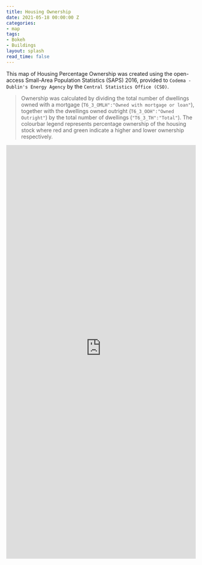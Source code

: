 ```yaml
---
title: Housing Ownership
date: 2021-05-18 00:00:00 Z
categories:
- map
tags:
- Bokeh
- Buildings
layout: splash
read_time: false
---
```


This map of Housing Percentage Ownership  was created using the open-access Small-Area Population Statistics (SAPS) 2016, provided to `Codema - Dublin's Energy Agency` by the `Central Statistics Office (CSO)`. 

> Ownership was calculated by dividing the total number of dwellings owned with a mortgage (`T6_3_OMLH":"Owned with mortgage or loan"`), together with the dwellings owned outright (`T6_3_OOH":"Owned Outright"`) by the total number of dwellings (`"T6_3_TH":"Total"`).  The colourbar legend represents percentage ownership of the housing stock where red and green indicate a higher and lower ownership respectively. 

<div class="holds-the-iframe">
    <iframe width="100%" height="1100px" src="https://codema-dev.s3.eu-west-1.amazonaws.com/views/2021_05_18_housing_ownership_map.html" frameborder="0" allowfullscreen></iframe>
</div>
